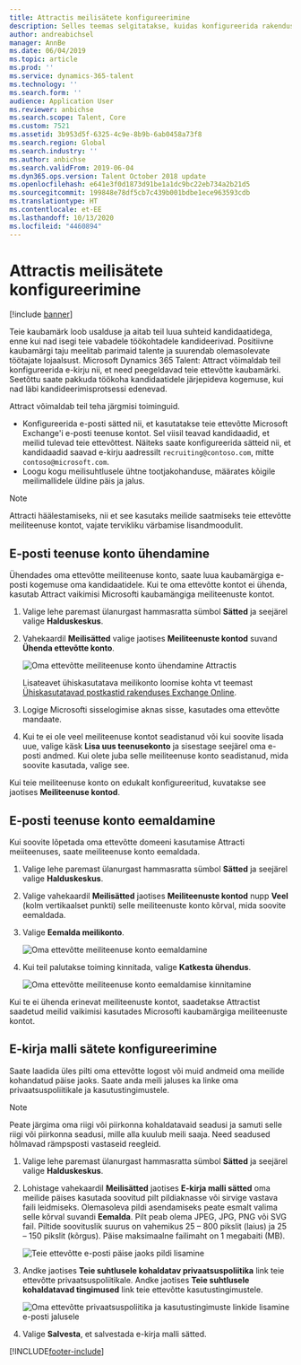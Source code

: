 ```yaml
---
title: Attractis meilisätete konfigureerimine
description: Selles teemas selgitatakse, kuidas konfigureerida rakendusega Microsoft Dynamics 365 Talent - Attract saadetud e-posti sätteid.
author: andreabichsel
manager: AnnBe
ms.date: 06/04/2019
ms.topic: article
ms.prod: ''
ms.service: dynamics-365-talent
ms.technology: ''
ms.search.form: ''
audience: Application User
ms.reviewer: anbichse
ms.search.scope: Talent, Core
ms.custom: 7521
ms.assetid: 3b953d5f-6325-4c9e-8b9b-6ab0458a73f8
ms.search.region: Global
ms.search.industry: ''
ms.author: anbichse
ms.search.validFrom: 2019-06-04
ms.dyn365.ops.version: Talent October 2018 update
ms.openlocfilehash: e641e3f0d1873d91be1a1dc9bc22eb734a2b21d5
ms.sourcegitcommit: 199848e78df5cb7c439b001bdbe1ece963593cdb
ms.translationtype: HT
ms.contentlocale: et-EE
ms.lasthandoff: 10/13/2020
ms.locfileid: "4460894"
---
```

# <a name="configure-email-settings-in-attract"></a>Attractis meilisätete konfigureerimine

[!include [banner](includes/banner.md)]

Teie kaubamärk loob usalduse ja aitab teil luua suhteid kandidaatidega, enne kui nad isegi teie vabadele töökohtadele kandideerivad. Positiivne kaubamärgi taju meelitab parimaid talente ja suurendab olemasolevate töötajate lojaalsust. Microsoft Dynamics 365 Talent: Attract võimaldab teil konfigureerida e-kirju nii, et need peegeldavad teie ettevõtte kaubamärki. Seetõttu saate pakkuda töökoha kandidaatidele järjepideva kogemuse, kui nad läbi kandideerimisprotsessi edenevad.

Attract võimaldab teil teha järgmisi toiminguid.

- Konfigureerida e-posti sätted nii, et kasutatakse teie ettevõtte Microsoft Exchange'i e-posti teenuse kontot. Sel viisil teavad kandidaadid, et meilid tulevad teie ettevõttest. Näiteks saate konfigureerida sätteid nii, et kandidaadid saavad e-kirju aadressilt `recruiting@contoso.com`, mitte `contoso@microsoft.com`.
- Loogu kogu meilisuhtlusele ühtne tootjakohanduse, määrates kõigile meilimallidele üldine päis ja jalus. 

> [!NOTE]
> Attracti häälestamiseks, nii et see kasutaks meilide saatmiseks teie ettevõtte meiliteenuse kontot, vajate tervikliku värbamise lisandmoodulit.

## <a name="connect-an-email-service-account"></a>E-posti teenuse konto ühendamine

Ühendades oma ettevõtte meiliteenuse konto, saate luua kaubamärgiga e-posti kogemuse oma kandidaatidele. Kui te oma ettevõtte kontot ei ühenda, kasutab Attract vaikimisi Microsofti kaubamängiga meiliteenuste kontot.

1. Valige lehe paremast ülanurgast hammasratta sümbol **Sätted** ja seejärel valige **Halduskeskus**.
2. Vahekaardil **Meilisätted** valige jaotises **Meiliteenuste kontod** suvand **Ühenda ettevõtte konto**.

    ![Oma ettevõtte meiliteenuse konto ühendamine Attractis](./media/attract-admin-email-service-accounts.png)

    Lisateavet ühiskasutatava meilikonto loomise kohta vt teemast [Ühiskasutatavad postkastid rakenduses Exchange Online](https://docs.microsoft.com/exchange/collaboration-exo/shared-mailboxes).

3. Logige Microsofti sisselogimise aknas sisse, kasutades oma ettevõtte mandaate.
4. Kui te ei ole veel meiliteenuse kontot seadistanud või kui soovite lisada uue, valige käsk **Lisa uus teenusekonto** ja sisestage seejärel oma e-posti andmed. Kui olete juba selle meiliteenuse konto seadistanud, mida soovite kasutada, valige see.

Kui teie meiliteenuse konto on edukalt konfigureeritud, kuvatakse see jaotises **Meiliteenuse kontod**.

## <a name="disconnect-an-email-service-account"></a>E-posti teenuse konto eemaldamine

Kui soovite lõpetada oma ettevõtte domeeni kasutamise Attracti meiiteenuses, saate meiliteenuse konto eemaldada.

1. Valige lehe paremast ülanurgast hammasratta sümbol **Sätted** ja seejärel valige **Halduskeskus**.
2. Valige vahekaardil **Meilisätted** jaotises **Meiliteenuste kontod** nupp **Veel** (kolm vertikaalset punkti) selle meiliteenuste konto kõrval, mida soovite eemaldada.
3. Valige **Eemalda meilikonto**.

    ![Oma ettevõtte meiliteenuse konto eemaldamine](./media/attract-admin-disconnect-email-account.png)

4. Kui teil palutakse toiming kinnitada, valige **Katkesta ühendus**.

    ![Oma ettevõtte meiliteenuse konto eemaldamise kinnitamine](./media/attract-admin-email-confirm-disconnect.png)

Kui te ei ühenda erinevat meiliteenuste kontot, saadetakse Attractist saadetud meilid vaikimisi kasutades Microsofti kaubamärgiga meiliteenuste kontot.

## <a name="configure-email-template-settings"></a>E-kirja malli sätete konfigureerimine

Saate laadida üles pilti oma ettevõtte logost või muid andmeid oma meilide kohandatud päise jaoks. Saate anda meili jaluses ka linke oma privaatsuspoliitikale ja kasutustingimustele.

> [!NOTE]
> Peate järgima oma riigi või piirkonna kohaldatavaid seadusi ja samuti selle riigi või piirkonna seadusi, mille alla kuulub meili saaja. Need seadused hõlmavad rämpsposti vastaseid reegleid.

1. Valige lehe paremast ülanurgast hammasratta sümbol **Sätted** ja seejärel valige **Halduskeskus**.
2. Lohistage vahekaardil **Meilisätted** jaotises **E-kirja malli sätted** oma meilide päises kasutada soovitud pilt pildiaknasse või sirvige vastava faili leidmiseks. Olemasoleva pildi asendamiseks peate esmalt valima selle kõrval suvandi **Eemalda**. Pilt peab olema JPEG, JPG, PNG või SVG fail. Piltide soovituslik suurus on vahemikus 25 – 800 pikslit (laius) ja 25 – 150 pikslit (kõrgus). Päise maksimaalne failimaht on 1 megabaiti (MB).

    ![Teie ettevõtte e-posti päise jaoks pildi lisamine](./media/attract-admin-email-header.png)

3. Andke jaotises **Teie suhtlusele kohaldatav privaatsuspoliitika** link teie ettevõtte privaatsuspoliitikale. Andke jaotises **Teie suhtlusele kohaldatavad tingimused** link teie ettevõtte kasutustingimustele.

    ![Oma ettevõtte privaatsuspoliitika ja kasutustingimuste linkide lisamine e-posti jalusele](./media/attract-admin-email-footer.png)

4. Valige **Salvesta**, et salvestada e-kirja malli sätted.


[!INCLUDE[footer-include](../includes/footer-banner.md)]